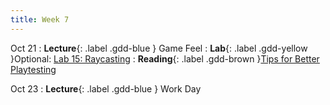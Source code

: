 ```yaml
---
title: Week 7
---
```


Oct 21
: **Lecture**{: .label .gdd-blue } Game Feel
: **Lab**{: .label .gdd-yellow }Optional: [Lab 15: Raycasting]
: **Reading**{: .label .gdd-brown }[Tips for Better Playtesting]

Oct 23
: **Lecture**{: .label .gdd-blue } Work Day

[Game Feel]:https://docs.google.com/presentation/d/1m3b50RvOGrwETjx0Kiy_1kIVYGfu2axHTaktSOUv8_4/edit?usp=sharing

[Lab 15: Raycasting]: ./../pages/labs/lab15/lab15

[Tips for Better Playtesting]: https://www.gamedeveloper.com/design/best-practices-five-tips-for-better-playtesting 

[Work Day]: https://docs.google.com/presentation/d/10YDaUEdAo7J9C5cvlaEdOoD8FKNxnbf0T0V6bbSF6ak/edit?usp=sharing
